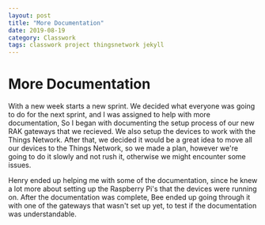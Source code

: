 ```yaml
---
layout: post
title: "More Documentation"
date: 2019-08-19
category: Classwork
tags: classwork project thingsnetwork jekyll
---
```


# More Documentation

With a new week starts a new sprint. We decided what everyone was going to do for the next sprint, and I was assigned to help with more documentation,
So I began with documenting the setup process of our new RAK gateways that we recieved. We also setup the devices to work with the Things Network.
After that, we decided it would be a great idea to move all our devices to the Things Network, so we made a plan, however we're going to do it slowly and
not rush it, otherwise we might encounter some issues.

Henry ended up helping me with some of the documentation, since he knew a lot more about setting up the Raspberry Pi's that the devices were running on.
After the documentation was complete, Bee ended up going through it with one of the gateways that wasn't set up yet, to test if the documentation was understandable.
